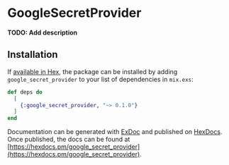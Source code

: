 # GoogleSecretProvider

**TODO: Add description**

## Installation

If [available in Hex](https://hex.pm/docs/publish), the package can be installed
by adding `google_secret_provider` to your list of dependencies in `mix.exs`:

```elixir
def deps do
  [
    {:google_secret_provider, "~> 0.1.0"}
  ]
end
```

Documentation can be generated with [ExDoc](https://github.com/elixir-lang/ex_doc)
and published on [HexDocs](https://hexdocs.pm). Once published, the docs can
be found at [https://hexdocs.pm/google_secret_provider](https://hexdocs.pm/google_secret_provider).


